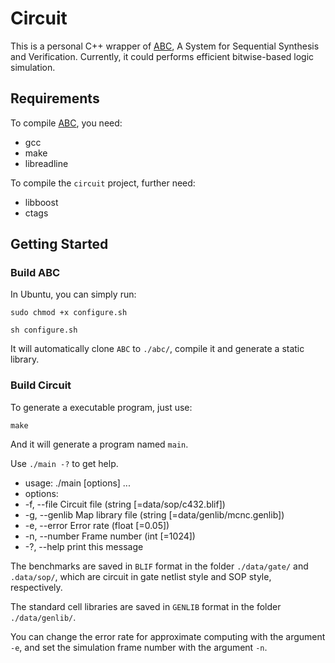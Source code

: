 # Circuit
This is a personal C++ wrapper of [ABC](https://people.eecs.berkeley.edu/~alanmi/abc/),
A System for Sequential Synthesis and Verification.
Currently, it could performs efficient bitwise-based logic simulation.

## Requirements
To compile [ABC](https://github.com/berkeley-abc/abc), you need:
- gcc
- make
- libreadline

To compile the `circuit` project, further need:
- libboost
- ctags

## Getting Started
### Build ABC
In Ubuntu, you can simply run:
```
sudo chmod +x configure.sh
```
```
sh configure.sh
```
It will automatically clone `ABC` to `./abc/`,
compile it and generate a static library.

### Build Circuit
To generate a executable program, just use:
```
make
```
And it will generate a program named `main`.

Use `./main -?` to get help.
- usage: ./main [options] ...
- options:
-   -f, --file      Circuit file (string [=data/sop/c432.blif])
-   -g, --genlib    Map library file (string [=data/genlib/mcnc.genlib])
-   -e, --error     Error rate (float [=0.05])
-   -n, --number    Frame number (int [=1024])
-   -?, --help      print this message

The benchmarks are saved in `BLIF` format in the folder `./data/gate/` and `.data/sop/`,
which are circuit in gate netlist style and SOP style, respectively.

The standard cell libraries are saved in `GENLIB` format in the folder `./data/genlib/`.

You can change the error rate for approximate computing with the argument `-e`,
and set the simulation frame number with the argument `-n`.
